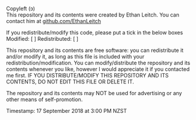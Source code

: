 Copyleft (ↄ) <br/>
This repository and its contents were created by Ethan Leitch.
You can contact him at <a href="https://www.github.com/EthanLeitch">github.com/EthanLeitch</a>

If you redistribute/modify this code, please put a tick in the below boxes</br>
Modified: [ ]
Redistributed: [ ]

This repository and its contents are free software: you can redistribute it and/or modify it, as long as this file is included with your redistribution/modification.
You can modify/distribute the repository and its contents whenever you like, however I would appreciate it if you contacted me first.
IF YOU DISTRIBUTE/MODIFY THIS REPOSITORY AND ITS CONTENTS, DO NOT EDIT THIS FILE OR DELETE IT.

The repository and its contents may NOT be used for advertising or any other means of self-promotion.

Timestamp: 17 September 2018 at 3:00 PM NZST
